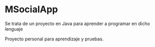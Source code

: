# MSocialApp
Se trata de un proyecto en Java para aprender a programar en dicho lenguaje

Proyecto personal para aprendizaje y pruebas.
